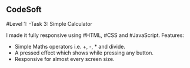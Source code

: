 ## CodeSoft

#Level 1:
-Task 3: Simple Calculator

I made it fully responsive using #HTML, #CSS and #JavaScript.
Features:
- Simple Maths operators i.e. +, -, * and divide.
- A pressed effect which shows while pressing any button.
- Responsive for almost every screen size.
